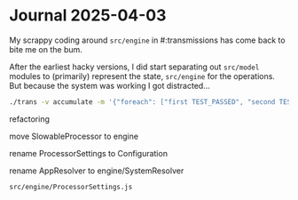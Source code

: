 # Journal 2025-04-03

My scrappy coding around `src/engine` in #:transmissions has come back to bite me on the bum.

After the earliest hacky versions, I did start separating out `src/model` modules to (primarily) represent the state, `src/engine` for the operations. But because the system was working I got distracted...


```sh
./trans -v accumulate -m '{"foreach": ["first TEST_PASSED", "second TEST_PASSED", "third TEST_PASSED"]}'
```

refactoring

move SlowableProcessor to engine

rename ProcessorSettings to Configuration

rename AppResolver to engine/SystemResolver

`src/engine/ProcessorSettings.js`
